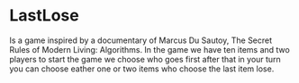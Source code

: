 # LastLose
Is a game inspired by a documentary of Marcus Du Sautoy, The Secret Rules
of Modern Living: Algorithms.
In the game we have ten items and two players to start the game we choose who
goes first after that in your turn you can choose eather one or two items who
choose the last item lose.
